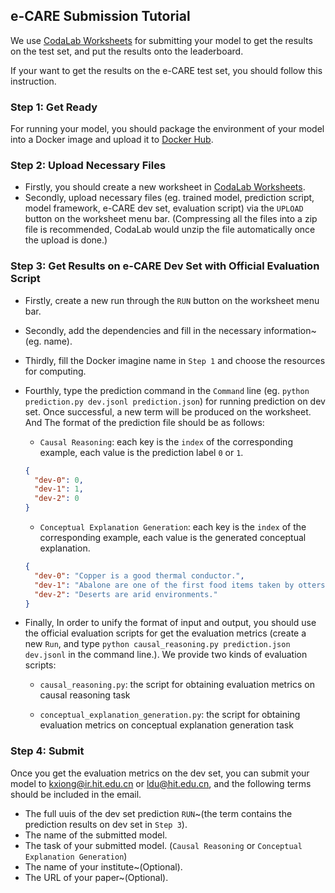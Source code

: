 ## e-CARE Submission Tutorial

We use [CodaLab Worksheets](http://worksheets.codalab.org/) for submitting your model to get the results on the test set, and put the results onto the leaderboard. 

If your want to get the results on the e-CARE test set, you should follow this instruction.


### Step 1: Get Ready

For running your model, you should package the environment of your model into a Docker image and upload it to [Docker Hub](https://hub.docker.com/).



### Step 2: Upload Necessary Files

* Firstly, you should create a new worksheet in [CodaLab Worksheets](http://worksheets.codalab.org/).
* Secondly, upload necessary files (eg. trained model, prediction script, model framework, e-CARE dev set, evaluation script) via the `UPLOAD` button on the worksheet menu bar. (Compressing all the files into a zip file is recommended, CodaLab would unzip the file automatically once the upload is done.)



### Step 3: Get Results on e-CARE Dev Set with Official Evaluation Script

* Firstly, create a new run through the `RUN` button on the worksheet menu bar.

* Secondly, add the dependencies and fill in the necessary information~(eg. name).

* Thirdly, fill the Docker imagine name in `Step 1` and choose the resources for computing.

* Fourthly, type the prediction command in the `Command` line (eg. `python prediction.py dev.jsonl prediction.json`) for running prediction on dev set. Once successful, a new term will be produced on the worksheet.  And The format of the prediction file should be as follows:

  * `Causal Reasoning`: each key is the `index` of the corresponding example, each value is the prediction label `0` or `1`.

  ```json
  {
    "dev-0": 0,
    "dev-1": 1,
    "dev-2": 0
  }
  ```

  * `Conceptual Explanation Generation`: each key is the `index` of the corresponding example, each value is the generated conceptual explanation.

  ```json
  {
    "dev-0": "Copper is a good thermal conductor.",
    "dev-1": "Abalone are one of the first food items taken by otters as they move into new habitat.",
    "dev-2": "Deserts are arid environments."
  }
  ```

* Finally, In order to unify the format of input and output, you should use the official evaluation scripts for get the evaluation metrics (create a new `Run`, and type `python causal_reasoning.py prediction.json dev.jsonl` in the command line.). We provide two kinds of evaluation scripts:

  * `causal_reasoning.py`: the script for obtaining evaluation metrics on causal reasoning task

  * `conceptual_explanation_generation.py`: the script for obtaining evaluation metrics on conceptual explanation generation task



### Step 4: Submit

Once you get the evaluation metrics on the dev set, you can submit your model to kxiong@ir.hit.edu.cn or ldu@hit.edu.cn, and the following terms should be included in the email.

* The full uuis of the dev set prediction `RUN`~(the term contains the prediction results on dev set in `Step 3`).
* The name of the submitted model.
* The task of your submitted model. (`Causal Reasoning` or `Conceptual Explanation Generation`)
* The name of your institute~(Optional).
* The URL of your paper~(Optional).

